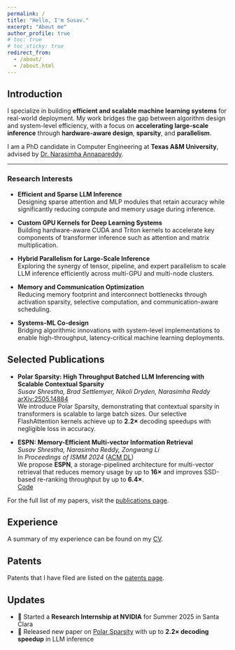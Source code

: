 ```yaml
---
permalink: /
title: "Hello, I'm Susav."
excerpt: "About me"
author_profile: true
# toc: true
# toc_sticky: true
redirect_from:
  - /about/
  - /about.html
---
```


<head>
  <meta name="description" content="Susav is a PhD candidate at Texas A&M University. His research focuses on building efficient and scalable machine learning systems with an emphasis on inference optimization.">
</head>

<!-- {% include toc %} -->

## Introduction
<!-- Computer Engineering | PhD candidate @ TAMU -->

<!-- I specialize in building efficient and scalable machine learning systems for real-world deployment. My research focuses on accelerating large-scale inference through hardware-aware design, sparsity, and parallelism. I am advised by [Dr. Narasimha Annapareddy](https://experts.tamu.edu/expert/narasimha-annapareddy/). -->

I specialize in building **efficient and scalable machine learning systems** for real-world deployment. My work bridges the gap between algorithm design and system-level efficiency, with a focus on **accelerating large-scale inference** through **hardware-aware design**, **sparsity**, and **parallelism**.

I am a PhD candidate in Computer Engineering at **Texas A&M University**, advised by [Dr. Narasimha Annapareddy](https://experts.tamu.edu/expert/narasimha-annapareddy/). 

---
### Research Interests

- **Efficient and Sparse LLM Inference**  
  Designing sparse attention and MLP modules that retain accuracy while significantly reducing compute and memory usage during inference.

- **Custom GPU Kernels for Deep Learning Systems**  
  Building hardware-aware CUDA and Triton kernels to accelerate key components of transformer inference such as attention and matrix multiplication.

- **Hybrid Parallelism for Large-Scale Inference**  
  Exploring the synergy of tensor, pipeline, and expert parallelism to scale LLM inference efficiently across multi-GPU and multi-node clusters.

- **Memory and Communication Optimization**  
  Reducing memory footprint and interconnect bottlenecks through activation sparsity, selective computation, and communication-aware scheduling.

- **Systems-ML Co-design**  
  Bridging algorithmic innovations with system-level implementations to enable high-throughput, latency-critical machine learning deployments.

  
## Selected Publications

- **Polar Sparsity: High Throughput Batched LLM Inferencing with Scalable Contextual Sparsity**  
  *Susav Shrestha, Brad Settlemyer, Nikoli Dryden, Narasimha Reddy*  
  [arXiv:2505.14884](https://arxiv.org/abs/2505.14884)  
  We introduce Polar Sparsity, demonstrating that contextual sparsity in transformers is scalable to large batch sizes. Our selective FlashAttention kernels achieve up to **2.2×** decoding speedups with negligible loss in accuracy.

- **ESPN: Memory-Efficient Multi-vector Information Retrieval**  
  *Susav Shrestha, Narasimha Reddy, Zongwang Li*  
  In *Proceedings of ISMM 2024* ([ACM DL](https://doi.org/10.1145/3652024.3665515))  
  We propose **ESPN**, a storage-pipelined architecture for multi-vector retrieval that reduces memory usage by up to **16×** and improves SSD-based re-ranking throughput by up to **6.4×**.  
  [Code](https://github.com/susavlsh10/ESPN-v1)

For the full list of my papers, visit the [publications page](/publications/).

## Experience
A summary of my experience can be found on my [CV](/cv/).

## Patents
Patents that I have filed are listed on the [patents page](/patents/).

## Updates
- 🔬 Started a **Research Internship at NVIDIA** for Summer 2025 in Santa Clara  
- 📄 Released new paper on [Polar Sparsity](https://arxiv.org/abs/2505.14884) with up to **2.2× decoding speedup** in LLM inference  
